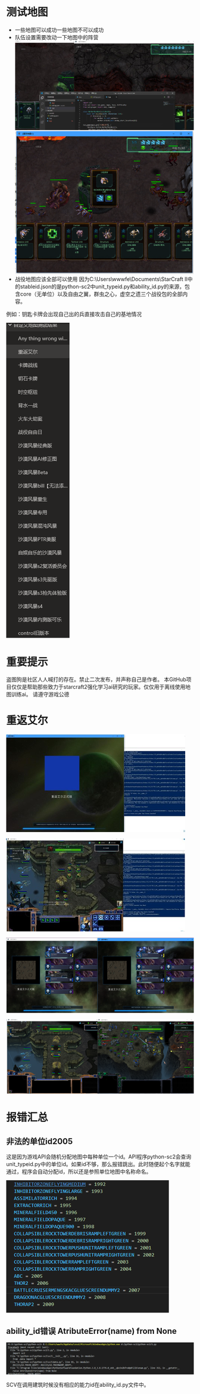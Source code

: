# 测试地图
- 一些地图可以成功一些地图不可以成功
- 队伍设置需要改动一下地图中的阵营
![卡牌战线](卡牌战线.png)
![卡牌战线2](卡牌战线2.png)
- 战役地图应该全部可以使用
因为C:\Users\wwwfe\Documents\StarCraft II中的stableid.json的是python-sc2中unit_typeid.py和ability_id.py的来源，包含core（无单位）以及自由之翼，群虫之心，虚空之遗三个战役包的全部内容。

例如：钥匙卡牌会出现自己出的兵直接攻击自己的基地情况




![QQ截图20210319180752](QQ截图20210319180752.png)

# 重要提示


盗图狗是社区人人喊打的存在。禁止二次发布，并声称自己是作者。
本GitHub项目仅仅是帮助那些致力于starcraft2强化学习ai研究的玩家。仅仅用于离线使用地图训练ai。
请遵守游戏公德

# 重返艾尔
![图片1](图片1.jpg)

![图片2](图片2.jpg)

![图片3](图片3.png)

![图片4](图片4.png)
# 报错汇总
## 非法的单位id2005
这是因为游戏API会随机分配地图中每种单位一个id。API程序python-sc2会查询unit_typeid.py中的单位id。如果id不够，那么报错跳出。此时随便起个名字就能通过，程序会自动分配id，所以还是参照单位地图中名称命名。

![QQ截图20210321205827](QQ截图20210321205827.png)

## ability_id错误 AtributeError(name) from None

![QQ截图20210320034512](QQ截图20210320034512.png)

SCV在调用建筑时候没有相应的能力id在ability_id.py文件中。